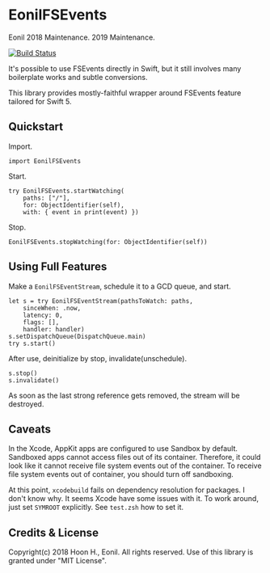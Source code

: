 EonilFSEvents
=============================
Eonil
2018 Maintenance.
2019 Maintenance.

[![Build Status](https://api.travis-ci.org/eonil/FSEvents.svg)](https://travis-ci.org/eonil/FSEvents)

It's possible to use FSEvents directly in Swift, but it still involves
many boilerplate works and subtle conversions.

This library provides mostly-faithful wrapper around FSEvents feature tailored
for Swift 5.



Quickstart
-------------
Import.

    import EonilFSEvents

Start.

    try EonilFSEvents.startWatching( 
        paths: ["/"],
        for: ObjectIdentifier(self),
        with: { event in print(event) })

Stop.

    EonilFSEvents.stopWatching(for: ObjectIdentifier(self))



Using Full Features
-----------------------
Make a `EonilFSEventStream`, schedule it to a GCD queue, and start.

    let s = try EonilFSEventStream(pathsToWatch: paths,
        sinceWhen: .now,
        latency: 0,
        flags: [],
        handler: handler)
    s.setDispatchQueue(DispatchQueue.main)
    try s.start()

After use, deinitialize by stop, invalidate(unschedule).

    s.stop()
    s.invalidate()

As soon as the last strong reference gets removed,
the stream will be destroyed.



Caveats
----------
In the Xcode, AppKit apps are configured to use Sandbox by default.
Sandboxed apps cannot access files out of its container.
Therefore, it could look like it cannot receive file system events
out of the container. To receive file system events out of
container, you should turn off sandboxing.

At this point, `xcodebuild` fails on dependency resolution for packages.
I don't know why. It seems Xcode have some issues with it.
To work around, just set `SYMROOT` explicitly.
See `test.zsh` how to set it.



Credits & License
------------------------
Copyright(c) 2018 Hoon H., Eonil.
All rights reserved.
Use of this library is granted under "MIT License".
